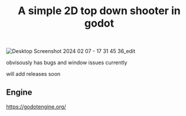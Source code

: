 <div align="center" font-size="18">
  <h1>
    A simple 2D top down shooter in godot
  </h1>
</div>
<br/>

![Desktop Screenshot 2024 02 07 - 17 31 45 36_edit](https://github.com/durpyneko/2D-Shooter/assets/89787577/8577fad2-e117-4fa5-a44a-839aa3275de7)

obvisously has bugs and window issues currently

will add releases soon

## Engine
https://godotengine.org/

